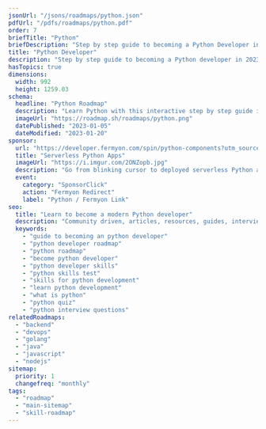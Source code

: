 ```yaml
---
jsonUrl: "/jsons/roadmaps/python.json"
pdfUrl: "/pdfs/roadmaps/python.pdf"
order: 7
briefTitle: "Python"
briefDescription: "Step by step guide to becoming a Python Developer in 2023"
title: "Python Developer"
description: "Step by step guide to becoming a Python developer in 2023"
hasTopics: true
dimensions:
  width: 992
  height: 1259.03
schema:
  headline: "Python Roadmap"
  description: "Learn Python with this interactive step by step guide in 2023. We also have resources and short descriptions attached to the roadmap items so you can get everything you want to learn in one place."
  imageUrl: "https://roadmap.sh/roadmaps/python.png"
  datePublished: "2023-01-05"
  dateModified: "2023-01-20"
sponsor:
  url: "https://developer.fermyon.com/spin/python-components?utm_source=python&utm_medium=banner&utm_campaign=roadmap-sh"
  title: "Serverless Python Apps"
  imageUrl: "https://i.imgur.com/2ONZopb.jpg"
  description: "Go from blinking cursor to deployed serverless Python apps in 66 seconds with Fermyon Cloud."
  event:
    category: "SponsorClick"
    action: "Fermyon Redirect"
    label: "Python / Fermyon Link"
seo:
  title: "Learn to become a modern Python developer"
  description: "Community driven, articles, resources, guides, interview questions, quizzes for python development. Learn to become a modern Python developer by following the steps, skills, resources and guides listed in this roadmap."
  keywords:
    - "guide to becoming an python developer"
    - "python developer roadmap"
    - "python roadmap"
    - "become python developer"
    - "python developer skills"
    - "python skills test"
    - "skills for python development"
    - "learn python development"
    - "what is python"
    - "python quiz"
    - "python interview questions"
relatedRoadmaps:
  - "backend"
  - "devops"
  - "golang"
  - "java"
  - "javascript"
  - "nodejs"
sitemap:
  priority: 1
  changefreq: "monthly"
tags:
  - "roadmap"
  - "main-sitemap"
  - "skill-roadmap"
---
```


